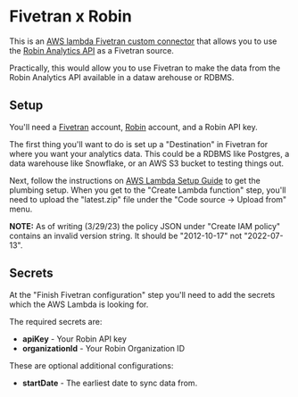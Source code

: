 # Fivetran x Robin

This is an [AWS lambda Fivetran custom connector](https://fivetran.com/docs/functions/aws-lambda) 
that allows you to use the [Robin Analytics API](https://support.robinpowered.com/hc/en-us/articles/11028082938253-Robin-s-analytics-API)
as a Fivetran source.

Practically, this would allow you to use Fivetran to make the data from the Robin Analytics API available in a dataw arehouse
or RDBMS.

## Setup

You'll need a [Fivetran](https://www.fivetran.com/) account, [Robin](https://robinpowered.com/) account, and a Robin API key.

The first thing you'll want to do is set up a "Destination" in Fivetran for where you want your analytics data.
This could be a RDBMS like Postgres, a data warehouse like Snowflake, or an AWS S3 bucket to testing things out.

Next, follow the instructions on [AWS Lambda Setup Guide](https://fivetran.com/docs/functions/aws-lambda/setup-guide) to get 
the plumbing setup. 
When you get to the "Create Lambda function" step,  you'll need to upload the "latest.zip" file under the "Code source -> Upload from" menu.

**NOTE:** As of writing (3/29/23) the policy JSON under "Create IAM policy" contains an invalid version string. It should be "2012-10-17"
not "2022-07-13".

## Secrets

At the "Finish Fivetran configuration" step you'll need to add the secrets which the AWS Lambda is looking for.

The required secrets are:

* **apiKey** - Your Robin API key
* **organizationId** - Your Robin Organization ID

These are optional additional configurations:
* **startDate** - The earliest date to sync data from. 